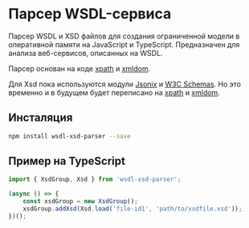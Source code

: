 Парсер WSDL-сервиса
===================

Парсер WSDL и XSD файлов для создания ограниченной модели в оперативной памяти на JavaScript и TypeScript.
Предназначен для анализа веб-сервисов, описанных на WSDL.

Парсер основан на коде [xpath](xpath) и [xmldom](xmldom).

Для Xsd пока используются модули [Jsonix](Jsonix) и [W3C Schemas](w3c-schemas).
Но это временно и в будущем будет переписано на [xpath](xpath) и [xmldom](xmldom).

Инсталяция
----------

```bash
npm install wsdl-xsd-parser --save
```


Пример на TypeScript
--------------------

```typescript
import { XsdGroup, Xsd } from 'wsdl-xsd-parser';

(async () => {
	const xsdGroup = new XsdGroup();
	xsdGroup.addXsd(Xsd.load('file-id1', 'path/to/xsdfile.xsd'));
})();
``` 



[w3c-schemas]: https://github.com/highsource/w3c-schemas
[Jsonix]: https://github.com/highsource/jsonix

[xpath]: https://www.npmjs.com/package/xpath
[xmldom]: https://www.npmjs.com/package/xmldom